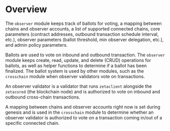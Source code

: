 # Overview

The `observer` module keeps track of ballots for voting, a mapping between
chains and observer accounts, a list of supported connected chains, core
parameters (contract addresses, outbound transaction schedule interval, etc.),
observer parameters (ballot threshold, min observer delegation, etc.), and admin
policy parameters.

Ballots are used to vote on inbound and outbound transaction. The `observer`
module keeps create, read, update, and delete (CRUD) operations for ballots, as
well as helper functions to determine if a ballot has been finalized. The ballot
system is used by other modules, such as the `crosschain` module when observer
validators vote on transactions.

An observer validator is a validator that runs `zetaclient` alongside the
`zetacored` (the blockchain node) and is authorized to vote on inbound and
outbound cross-chain transactions.

A mapping between chains and observer accounts right now is set during genesis
and is used in the `crosschain` module to determine whether an observer
validator is authorized to vote on a transaction coming in/out of a specific
connected chain.

